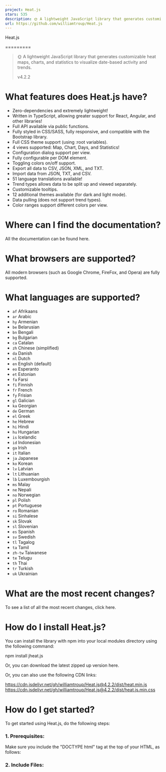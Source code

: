 ```yaml
---
project: Heat.js
stars: 535
description: 🌞 A lightweight JavaScript library that generates customizable heat maps, charts, and statistics to visualize date-based activity and trends.
url: https://github.com/williamtroup/Heat.js
---
```


Heat.js


=========

> 🌞 A lightweight JavaScript library that generates customizable heat maps, charts, and statistics to visualize date-based activity and trends.
> 
> v4.2.2

  

  
  

What features does Heat.js have?
================================

-   Zero-dependencies and extremely lightweight!
-   Written in TypeScript, allowing greater support for React, Angular, and other libraries!
-   Full API available via public functions.
-   Fully styled in CSS/SASS, fully responsive, and compatible with the Bootstrap library.
-   Full CSS theme support (using :root variables).
-   4 views supported: Map, Chart, Days, and Statistics!
-   Configuration dialog support per view.
-   Fully configurable per DOM element.
-   Toggling colors on/off support.
-   Export all data to CSV, JSON, XML, and TXT.
-   Import data from JSON, TXT, and CSV.
-   51 language translations available!
-   Trend types allows data to be split up and viewed separately.
-   Customizable tooltips.
-   12 additional themes available (for dark and light mode).
-   Data pulling (does not support trend types).
-   Color ranges support different colors per view.

  
  

Where can I find the documentation?
===================================

All the documentation can be found here.  
  

What browsers are supported?
============================

All modern browsers (such as Google Chrome, FireFox, and Opera) are fully supported.  
  

What languages are supported?
=============================

-   `af` Afrikaans
-   `ar` Arabic
-   `hy` Armenian
-   `be` Belarusian
-   `bn` Bengali
-   `bg` Bulgarian
-   `ca` Catalan
-   `zh` Chinese (simplified)
-   `da` Danish
-   `nl` Dutch
-   `en` English (default)
-   `eo` Esperanto
-   `et` Estonian
-   `fa` Farsi
-   `fi` Finnish
-   `fr` French
-   `fy` Frisian
-   `gl` Galician
-   `ka` Georgian
-   `de` German
-   `el` Greek
-   `he` Hebrew
-   `hi` Hindi
-   `hu` Hungarian
-   `is` Icelandic
-   `id` Indonesian
-   `ga` Irish
-   `it` Italian
-   `ja` Japanese
-   `ko` Korean
-   `lv` Latvian
-   `lt` Lithuanian
-   `lb` Luxembourgish
-   `ms` Malay
-   `ne` Nepali
-   `no` Norwegian
-   `pl` Polish
-   `pt` Portuguese
-   `ro` Romanian
-   `si` Sinhalese
-   `sk` Slovak
-   `sl` Slovenian
-   `es` Spanish
-   `sv` Swedish
-   `tl` Tagalog
-   `ta` Tamil
-   `zh-tw` Taiwanese
-   `te` Telugu
-   `th` Thai
-   `tr` Turkish
-   `uk` Ukrainian

  
  

What are the most recent changes?
=================================

To see a list of all the most recent changes, click here.  
  

How do I install Heat.js?
=========================

You can install the library with npm into your local modules directory using the following command:

npm install jheat.js

Or, you can download the latest zipped up version here.

Or, you can also use the following CDN links:

https://cdn.jsdelivr.net/gh/williamtroup/Heat.js@4.2.2/dist/heat.min.js
https://cdn.jsdelivr.net/gh/williamtroup/Heat.js@4.2.2/dist/heat.js.min.css

  
  

How do I get started?
=====================

To get started using Heat.js, do the following steps:  
  

### 1\. Prerequisites:

Make sure you include the "DOCTYPE html" tag at the top of your HTML, as follows:

<!DOCTYPE html\>

  

### 2\. Include Files:

<link rel\="stylesheet" href\="dist/heat.js.css"\>
<script src\="dist/heat.js"\></script\>

  

### 3\. DOM Element Binding:

<div id\="heat-map" data-heat-js\="{ 'views': { 'map': { 'showDayNames': true } } }"\>
    Your HTML.
</div\>

To see a list of all the available binding options you can use for "data-heat-js", click here.

To see a list of all the available custom triggers you can use for "data-heat-js", click here.

  

### 4\. Adding Dates:

Now, you can add/remove dates, which will update the heat map automatically!

<script\>
  var newDateObject \= new Date();

  $heat.addDate( "heat-map", newDateObject, "Trend Type 1", true );
  $heat.removeDate( "heat-map", newDateObject, "Trend Type 1", true );
</script\>

  
  

### 5\. Finishing Up:

That's it! Nice and simple. Please refer to the code if you need more help (fully documented).  
  

How do I go about customizing Heat.js?
======================================

To customize, and get more out of Heat.js, please read through the following documentation.  
  

### 1\. Public Functions:

To see a list of all the public functions available, click here.  
  

### 2\. Configuration:

Configuration options allow you to customize how Heat.js will function. You can set them as follows:

<script\> 
  $heat.setConfiguration( {
      safeMode: false
  } );
</script\>

To see a list of all the available configuration options you can use, click here.

